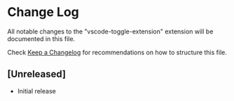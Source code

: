 # Change Log

All notable changes to the "vscode-toggle-extension" extension will be documented in this file.

Check [Keep a Changelog](http://keepachangelog.com/) for recommendations on how to structure this file.

## [Unreleased]

- Initial release